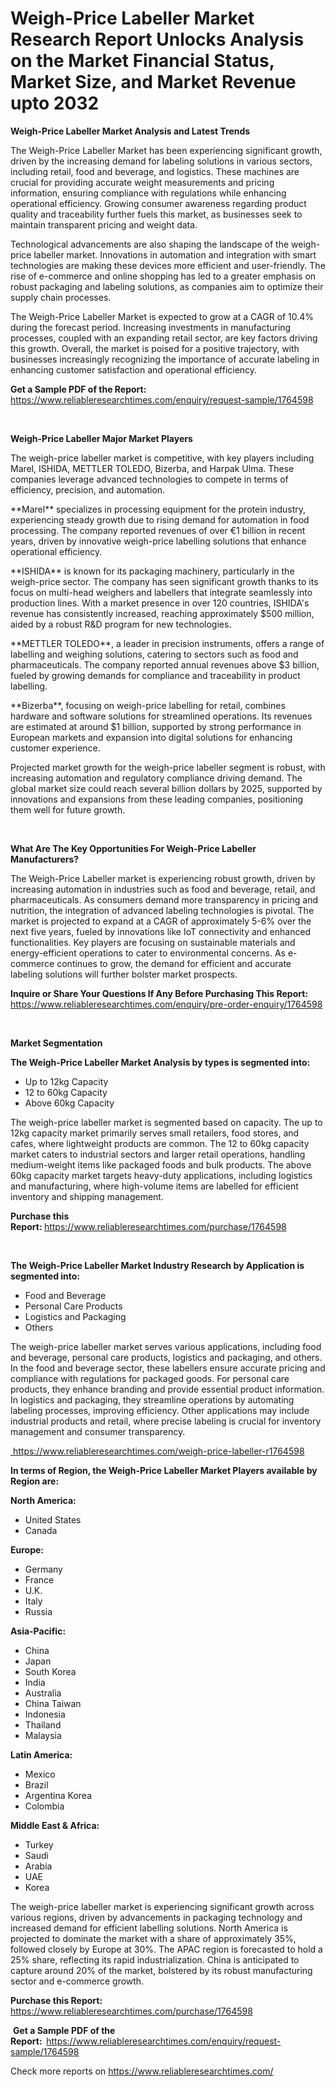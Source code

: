 <p><h1>Weigh-Price Labeller Market Research Report Unlocks Analysis on the Market Financial Status, Market Size, and Market Revenue upto 2032</h1></p><p><strong>Weigh-Price Labeller Market Analysis and Latest Trends</strong></p>
<p><p>The Weigh-Price Labeller Market has been experiencing significant growth, driven by the increasing demand for labeling solutions in various sectors, including retail, food and beverage, and logistics. These machines are crucial for providing accurate weight measurements and pricing information, ensuring compliance with regulations while enhancing operational efficiency. Growing consumer awareness regarding product quality and traceability further fuels this market, as businesses seek to maintain transparent pricing and weight data.</p><p>Technological advancements are also shaping the landscape of the weigh-price labeller market. Innovations in automation and integration with smart technologies are making these devices more efficient and user-friendly. The rise of e-commerce and online shopping has led to a greater emphasis on robust packaging and labeling solutions, as companies aim to optimize their supply chain processes.</p><p>The Weigh-Price Labeller Market is expected to grow at a CAGR of 10.4% during the forecast period. Increasing investments in manufacturing processes, coupled with an expanding retail sector, are key factors driving this growth. Overall, the market is poised for a positive trajectory, with businesses increasingly recognizing the importance of accurate labeling in enhancing customer satisfaction and operational efficiency.</p></p>
<p><strong>Get a Sample PDF of the Report:&nbsp;</strong> <a href="https://www.reliableresearchtimes.com/enquiry/request-sample/1764598?utm_campaign=2252&utm_medium=2&utm_source=Github&utm_content=ia&utm_term=27022025&utm_id=weigh-price-labeller">https://www.reliableresearchtimes.com/enquiry/request-sample/1764598</a></p>
<p>&nbsp;</p>
<p><strong>Weigh-Price Labeller Major Market Players</strong></p>
<p><p>The weigh-price labeller market is competitive, with key players including Marel, ISHIDA, METTLER TOLEDO, Bizerba, and Harpak Ulma. These companies leverage advanced technologies to compete in terms of efficiency, precision, and automation.</p><p>**Marel** specializes in processing equipment for the protein industry, experiencing steady growth due to rising demand for automation in food processing. The company reported revenues of over €1 billion in recent years, driven by innovative weigh-price labelling solutions that enhance operational efficiency.</p><p>**ISHIDA** is known for its packaging machinery, particularly in the weigh-price sector. The company has seen significant growth thanks to its focus on multi-head weighers and labellers that integrate seamlessly into production lines. With a market presence in over 120 countries, ISHIDA's revenue has consistently increased, reaching approximately $500 million, aided by a robust R&D program for new technologies.</p><p>**METTLER TOLEDO**, a leader in precision instruments, offers a range of labelling and weighing solutions, catering to sectors such as food and pharmaceuticals. The company reported annual revenues above $3 billion, fueled by growing demands for compliance and traceability in product labelling.</p><p>**Bizerba**, focusing on weigh-price labelling for retail, combines hardware and software solutions for streamlined operations. Its revenues are estimated at around $1 billion, supported by strong performance in European markets and expansion into digital solutions for enhancing customer experience.</p><p>Projected market growth for the weigh-price labeller segment is robust, with increasing automation and regulatory compliance driving demand. The global market size could reach several billion dollars by 2025, supported by innovations and expansions from these leading companies, positioning them well for future growth.</p></p>
<p>&nbsp;</p>
<p><strong>What Are The Key Opportunities For Weigh-Price Labeller Manufacturers?</strong></p>
<p><p>The Weigh-Price Labeller market is experiencing robust growth, driven by increasing automation in industries such as food and beverage, retail, and pharmaceuticals. As consumers demand more transparency in pricing and nutrition, the integration of advanced labeling technologies is pivotal. The market is projected to expand at a CAGR of approximately 5-6% over the next five years, fueled by innovations like IoT connectivity and enhanced functionalities. Key players are focusing on sustainable materials and energy-efficient operations to cater to environmental concerns. As e-commerce continues to grow, the demand for efficient and accurate labeling solutions will further bolster market prospects.</p></p>
<p><strong>Inquire or Share Your Questions If Any Before Purchasing This Report:</strong> <a href="https://www.reliableresearchtimes.com/enquiry/pre-order-enquiry/1764598?utm_campaign=2252&utm_medium=2&utm_source=Github&utm_content=ia&utm_term=27022025&utm_id=weigh-price-labeller">https://www.reliableresearchtimes.com/enquiry/pre-order-enquiry/1764598</a></p>
<p>&nbsp;</p>
<p><strong>Market Segmentation</strong></p>
<p><strong>The Weigh-Price Labeller Market Analysis by types is segmented into:</strong></p>
<p><ul><li>Up to 12kg Capacity</li><li>12 to 60kg Capacity</li><li>Above 60kg Capacity</li></ul></p>
<p><p>The weigh-price labeller market is segmented based on capacity. The up to 12kg capacity market primarily serves small retailers, food stores, and cafes, where lightweight products are common. The 12 to 60kg capacity market caters to industrial sectors and larger retail operations, handling medium-weight items like packaged foods and bulk products. The above 60kg capacity market targets heavy-duty applications, including logistics and manufacturing, where high-volume items are labelled for efficient inventory and shipping management.</p></p>
<p><strong>Purchase this Report:&nbsp;</strong><a href="https://www.reliableresearchtimes.com/purchase/1764598?utm_campaign=2252&utm_medium=2&utm_source=Github&utm_content=ia&utm_term=27022025&utm_id=weigh-price-labeller">https://www.reliableresearchtimes.com/purchase/1764598</a></p>
<p>&nbsp;</p>
<p><strong>The Weigh-Price Labeller Market Industry Research by Application is segmented into:</strong></p>
<p><ul><li>Food and Beverage</li><li>Personal Care Products</li><li>Logistics and Packaging</li><li>Others</li></ul></p>
<p><p>The weigh-price labeller market serves various applications, including food and beverage, personal care products, logistics and packaging, and others. In the food and beverage sector, these labellers ensure accurate pricing and compliance with regulations for packaged goods. For personal care products, they enhance branding and provide essential product information. In logistics and packaging, they streamline operations by automating labeling processes, improving efficiency. Other applications may include industrial products and retail, where precise labeling is crucial for inventory management and consumer transparency.</p></p>
<p><a href="https://www.reliableresearchtimes.com/weigh-price-labeller-r1764598?utm_campaign=2252&utm_medium=2&utm_source=Github&utm_content=ia&utm_term=27022025&utm_id=weigh-price-labeller">&nbsp;https://www.reliableresearchtimes.com/weigh-price-labeller-r1764598</a></p>
<p><strong>In terms of Region, the Weigh-Price Labeller Market Players available by Region are:</strong></p>
<p>
    <p> <strong> North America: </strong>
        <ul>
            <li>United States</li>
            <li>Canada</li>
        </ul>
        </p> 
    <p> <strong> Europe: </strong>
        <ul>
            <li>Germany</li>
            <li>France</li>
            <li>U.K.</li>
            <li>Italy</li>
            <li>Russia</li>
        </ul>
        </p> 
    <p> <strong> Asia-Pacific: </strong>
        <ul>
            <li>China</li>
            <li>Japan</li>
            <li>South Korea</li>
            <li>India</li>
            <li>Australia</li>
            <li>China Taiwan</li>
            <li>Indonesia</li>
            <li>Thailand</li>
            <li>Malaysia</li>
        </ul>
        </p> 
    <p> <strong> Latin America: </strong>
        <ul>
            <li>Mexico</li>
            <li>Brazil</li>
            <li>Argentina Korea</li>
            <li>Colombia</li>
        </ul>
        </p> 
    <p> <strong> Middle East & Africa: </strong>
        <ul>
            <li>Turkey</li>
            <li>Saudi</li>
            <li>Arabia</li>
            <li>UAE</li>
            <li>Korea</li>
        </ul>
    </p>
    </p>
<p><p>The weigh-price labeller market is experiencing significant growth across various regions, driven by advancements in packaging technology and increased demand for efficient labelling solutions. North America is projected to dominate the market with a share of approximately 35%, followed closely by Europe at 30%. The APAC region is forecasted to hold a 25% share, reflecting its rapid industrialization. China is anticipated to capture around 20% of the market, bolstered by its robust manufacturing sector and e-commerce growth.</p></p>
<p><strong>Purchase this Report: </strong><a href="https://www.reliableresearchtimes.com/purchase/1764598?utm_campaign=2252&utm_medium=2&utm_source=Github&utm_content=ia&utm_term=27022025&utm_id=weigh-price-labeller">https://www.reliableresearchtimes.com/purchase/1764598</a></p>
<p>&nbsp;<strong>Get a Sample PDF of the Report:&nbsp;&nbsp;</strong><a href="https://www.reliableresearchtimes.com/enquiry/request-sample/1764598?utm_campaign=2252&utm_medium=2&utm_source=Github&utm_content=ia&utm_term=27022025&utm_id=weigh-price-labeller">https://www.reliableresearchtimes.com/enquiry/request-sample/1764598</a></p>
<p><strong></strong></p>
<p>Check more reports on <a href="https://www.reliableresearchtimes.com/?utm_campaign=2252&utm_medium=2&utm_source=Github&utm_content=ia&utm_term=27022025&utm_id=weigh-price-labeller">https://www.reliableresearchtimes.com/</a></p>